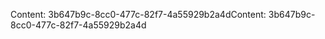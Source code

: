 <span data-ttu-id="0a530-101">Content: 3b647b9c-8cc0-477c-82f7-4a55929b2a4d</span><span class="sxs-lookup"><span data-stu-id="0a530-101">Content: 3b647b9c-8cc0-477c-82f7-4a55929b2a4d</span></span>